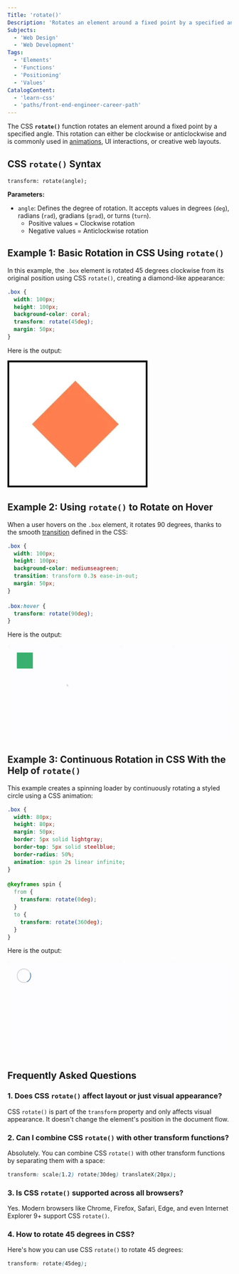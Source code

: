```yaml
---
Title: 'rotate()'
Description: 'Rotates an element around a fixed point by a specified angle.'
Subjects:
  - 'Web Design'
  - 'Web Development'
Tags:
  - 'Elements'
  - 'Functions'
  - 'Positioning'
  - 'Values'
CatalogContent:
  - 'learn-css'
  - 'paths/front-end-engineer-career-path'
---
```


The CSS **`rotate()`** function rotates an element around a fixed point by a specified angle. This rotation can either be clockwise or anticlockwise and is commonly used in [animations](https://www.codecademy.com/resources/docs/css/animations), UI interactions, or creative web layouts.

## CSS `rotate()` Syntax

```pseudo
transform: rotate(angle);
```

**Parameters:**

- `angle`: Defines the degree of rotation. It accepts values in degrees (`deg`), radians (`rad`), gradians (`grad`), or turns (`turn`).
  - Positive values = Clockwise rotation
  - Negative values = Anticlockwise rotation

## Example 1: Basic Rotation in CSS Using `rotate()`

In this example, the `.box` element is rotated 45 degrees clockwise from its original position using CSS `rotate()`, creating a diamond-like appearance:

```css
.box {
  width: 100px;
  height: 100px;
  background-color: coral;
  transform: rotate(45deg);
  margin: 50px;
}
```

Here is the output:

![The CSS rotate() function rotates a box 45 degrees clockwise from its original position, creating a diamond-like appearance](https://raw.githubusercontent.com/Codecademy/docs/main/media/css-rotate-1.jpg)

## Example 2: Using `rotate()` to Rotate on Hover

When a user hovers on the `.box` element, it rotates 90 degrees, thanks to the smooth [transition](https://www.codecademy.com/resources/docs/css/transition) defined in the CSS:

```css
.box {
  width: 100px;
  height: 100px;
  background-color: mediumseagreen;
  transition: transform 0.3s ease-in-out;
  margin: 50px;
}

.box:hover {
  transform: rotate(90deg);
}
```

Here is the output:

![The CSS rotate() function rotates a box 90 degrees on hover](https://raw.githubusercontent.com/Codecademy/docs/main/media/css-rotate-2.gif)

## Example 3: Continuous Rotation in CSS With the Help of `rotate()`

This example creates a spinning loader by continuously rotating a styled circle using a CSS animation:

```css
.box {
  width: 80px;
  height: 80px;
  margin: 50px;
  border: 5px solid lightgray;
  border-top: 5px solid steelblue;
  border-radius: 50%;
  animation: spin 2s linear infinite;
}

@keyframes spin {
  from {
    transform: rotate(0deg);
  }
  to {
    transform: rotate(360deg);
  }
}
```

Here is the output:

![A spinning loader created using the CSS rotate() function](https://raw.githubusercontent.com/Codecademy/docs/main/media/css-rotate-3.gif)

## Frequently Asked Questions

### 1. Does CSS `rotate()` affect layout or just visual appearance?

CSS `rotate()` is part of the `transform` property and only affects visual appearance. It doesn't change the element's position in the document flow.

### 2. Can I combine CSS `rotate()` with other transform functions?

Absolutely. You can combine CSS `rotate()` with other transform functions by separating them with a space:

```css
transform: scale(1.2) rotate(30deg) translateX(20px);
```

### 3. Is CSS `rotate()` supported across all browsers?

Yes. Modern browsers like Chrome, Firefox, Safari, Edge, and even Internet Explorer 9+ support CSS `rotate()`.

### 4. How to rotate 45 degrees in CSS?

Here's how you can use CSS `rotate()` to rotate 45 degrees:

```css
transform: rotate(45deg);
```
